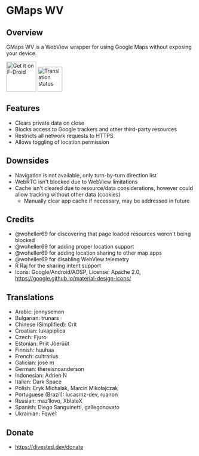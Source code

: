 GMaps WV
========

Overview
--------
GMaps WV is a WebView wrapper for using Google Maps without exposing your device.

[<img src="https://fdroid.gitlab.io/artwork/badge/get-it-on.png"
     alt="Get it on F-Droid"
     height="80">](https://f-droid.org/packages/us.spotco.maps/)
[<img src="https://hosted.weblate.org/widget/divestos/maps/287x66-grey.png"
     alt="Translation status"
     height="66">](https://hosted.weblate.org/engage/divestos/)

Features
--------
- Clears private data on close
- Blocks access to Google trackers and other third-party resources
- Restricts all network requests to HTTPS
- Allows toggling of location permission

Downsides
---------
- Navigation is not available, only turn-by-turn direction list
- WebRTC isn't blocked due to WebView limitations
- Cache isn't cleared due to resource/data considerations, however could allow tracking without other data (cookies)
  - Manually clear app cache if necessary, may be addressed in future

Credits
-------
- @woheller69 for discovering that page loaded resources weren't being blocked
- @woheller69 for adding proper location support
- @woheller69 for adding location sharing to other map apps
- @woheller69 for disabling WebView telemetry
- R Raj for the sharing intent support
- Icons: Google/Android/AOSP, License: Apache 2.0, https://google.github.io/material-design-icons/

Translations
------------
- Arabic: jonnysemon
- Bulgarian: trunars
- Chinese (Simplified): Crit
- Croatian: lukapiplica
- Czech: Fjuro
- Estonian: Priit Jõerüüt
- Finnish: huuhaa
- French: cultrarius
- Galician: josé m
- German: thereisnoanderson
- Indonesian: Adrien N
- Italian: Dark Space
- Polish: Eryk Michalak, Marcin Mikołajczak
- Portuguese (Brazil): lucasmz-dev, ruanon
- Russian: maz1lovo, XblateX
- Spanish: Diego Sanguinetti, gallegonovato
- Ukrainian: Fqwe1

Donate
-------
- https://divested.dev/donate

